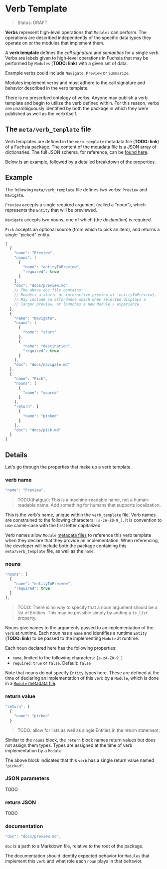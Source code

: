 Verb Template
=============
> Status: DRAFT

**Verbs** represent high-level operations that `Modules` can perform. The operations are described independently of the specific data types they operate on or the modules that implement them.

A **verb template** defines the *call signature* and *semantics* for a single
*verb*. Verbs are labels given to high-level operations in Fuchsia that may be
performed by `Modules` (**TODO: link**) with a given set of data.

Example verbs could include `Navigate`, `Preview` or `Summarize`.

Modules implement verbs and must adhere to the call signature and behavior
described in the verb template.

There is no prescribed ontology of verbs. Anyone may publish a verb template and
begin to utilize the verb defined within. For this reason, verbs are
unambiguously identified by both the package in which they were published as
well as the verb itself.

## The `meta/verb_template` file

Verb templates are defined in the `verb_template` metadata file (**TODO:
link**) of a Fuchsia package. The content of the metadata file is a JSON array
of dictionaries. The full JSON schema, for reference, can be [found
here](../src/package_manager/metadata_schemas/verb_template.json).

Below is an example, followed by a detailed breakdown of the properties.

## Example

The following `meta/verb_template` file defines two verbs: `Preview` and
`Navigate`.

`Preview` accepts a single required argument (called a "noun"), which
represents the `Entity` that will be previewed.

`Navigate` accepts two nouns, one of which (the *destination*) is required.

`Pick` accepts an optional source (from which to pick an item), and returns a
single "picked" entity.

```javascript
[
  {
    "name": "Preview",
    "nouns": [
      {
        "name": "entityToPreview",
        "required": true
      }
    ],
    "doc": "docs/preview.md"
    // The above doc file contains:
    // Renders a static or interactive preview of |entityToPreview|.
    // May include an affordance which when selected displays a
    // larger preview, or launches a new Module / experience.
  },
  {
    "name": "Navigate",
    "nouns": [
      {
        "name": "start"
      },
      {
        "name": "destination",
        "required": true
      }
    ],
    "doc": "docs/navigate.md"
  },
  {
    "name": "Pick",
    "nouns": [
      {
        "name": "source"
      }
    ],
    "return": [
      {
        "name": "picked"
      }
    ],
    "doc": "docs/pick.md"
  }
]
```

## Details

Let's go through the properties that make up a verb template.

### verb name

```javascript
"name": "Preview",
```
> TODO(thatguy): This is a machine-readable name, not a human-readable name. Add
> something for humans that supports localization.

This is the verb's name, unique within the `verb_template` file. Verb names are
constrained to the following characters: `[a-zA-Z0-9_]`. It is convention to use
camel-case with the first letter capitalized.

Verb names allow `Module` [metadata files](module.md) to reference this verb
template when they declare that they provide an implementation. When
referencing, the developer will include both the package containing this
`meta/verb_template` file, as well as the `name`.  

### nouns

```javascript
"nouns": [
  {
    "name": "entityToPreivew",
    "required": true
  }
],
```

> TODO: There is no way to specify that a noun argument should be a list of Entities.
> This may be possible simply by adding a `is_list` property.

Nouns give names to the arguments passed to an implementation of the `verb` at runtime.
Each noun has a `name` and identifies a runtime `Entity` (**TODO: link**) to be passed
to the implementing `Module` at runtime.

Each noun declared here has the following properties:

* `name`, limited to the following characters: `[a-zA-Z0-9_]`
* `required`: `true` or `false`. Default: `false`

Note that nouns do not specify `Entity` types here. These are
defined at the time of declaring an implementation of this `verb`
by a `Module`, which is done in a [`Module` metadata file](module.md).

### return value

```javascript
"return": [
  {
    "name": "picked"
  }
```

> TODO: allow for lists as well as single Entities in the return statement.

Similar to the `nouns` block, the `return` block names return values but does
not assign them types. Types are assigned at the time of verb implementation by
a `Module`.

The above block indicates that this `verb` has a single return value named `"picked"`.

### JSON parameters

TODO

### return JSON

TODO

### documentation

```javascript
"doc": "docs/preview.md",
```
`doc` is a path to a Markdown file, relative to the root of the package.

The documentation should identify expected behavior for `Modules` that
implement this `verb` and what role each `noun` plays in that behavior.
